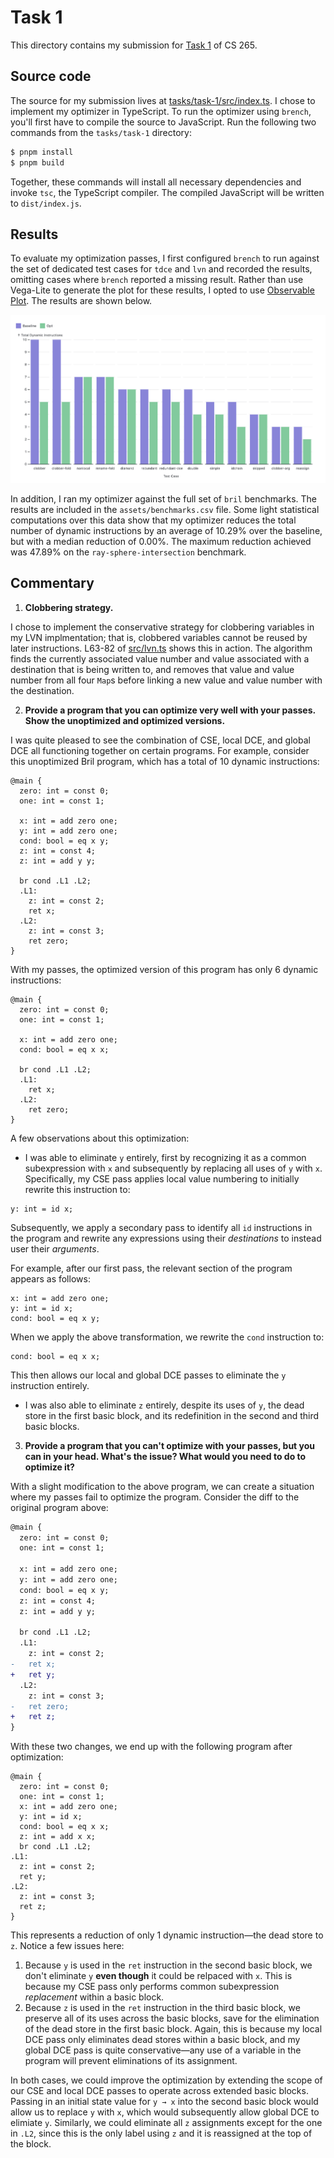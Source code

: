 # Task 1

This directory contains my submission for [Task 1](https://github.com/mwillsey/cs265/blob/2024-fall/lessons/01-local-opt.md#task) of CS 265.

## Source code

The source for my submission lives at [tasks/task-1/src/index.ts](https://github.com/parkerziegler/bril/blob/main/tasks/task-1/src/index.ts). I chose to implement my optimizer in TypeScript. To run the optimizer using `brench`, you'll first have to compile the source to JavaScript. Run the following two commands from the `tasks/task-1` directory:

```sh
$ pnpm install
$ pnpm build
```

Together, these commands will install all necessary dependencies and invoke `tsc`, the TypeScript compiler. The compiled JavaScript will be written to `dist/index.js`.

## Results

To evaluate my optimization passes, I first configured `brench` to run against the set of dedicated test cases for `tdce` and `lvn` and recorded the results, omitting cases where `brench` reported a missing result. Rather than use Vega-Lite to generate the plot for these results, I opted to use [Observable Plot](https://observablehq.com/plot/). The results are shown below.

![A grouped bar chart showing reduction in total dynamic instructions over the baseline for 13 test cases.](https://github.com/parkerziegler/bril/blob/main/tasks/task-1/assets/baseline-vs-opt.png)

In addition, I ran my optimizer against the full set of `bril` benchmarks. The results are included in the `assets/benchmarks.csv` file. Some light statistical computations over this data show that my optimizer reduces the total number of dynamic instructions by an average of 10.29% over the baseline, but with a median reduction of 0.00%. The maximum reduction achieved was 47.89% on the `ray-sphere-intersection` benchmark.

## Commentary

1. **Clobbering strategy.**

I chose to implement the conservative strategy for clobbering variables in my LVN implmentation; that is, clobbered variables cannot be reused by later instructions. L63-82 of [src/lvn.ts](https://github.com/parkerziegler/bril/blob/main/tasks/task-1/src/lvn.ts) shows this in action. The algorithm finds the currently associated value number and value associated with a destination that is being written to, and removes that value and value number from all four `Map`s before linking a new value and value number with the destination.

2. **Provide a program that you can optimize very well with your passes. Show the unoptimized and optimized versions.**

I was quite pleased to see the combination of CSE, local DCE, and global DCE all functioning together on certain programs. For example, consider this unoptimized Bril program, which has a total of 10 dynamic instructions:

```bril
@main {
  zero: int = const 0;
  one: int = const 1;

  x: int = add zero one;
  y: int = add zero one;
  cond: bool = eq x y;
  z: int = const 4;
  z: int = add y y;

  br cond .L1 .L2;
  .L1:
    z: int = const 2;
    ret x;
  .L2:
    z: int = const 3;
    ret zero;
}
```

With my passes, the optimized version of this program has only 6 dynamic instructions:

```bril
@main {
  zero: int = const 0;
  one: int = const 1;

  x: int = add zero one;
  cond: bool = eq x x;

  br cond .L1 .L2;
  .L1:
    ret x;
  .L2:
    ret zero;
}
```

A few observations about this optimization:

- I was able to eliminate `y` entirely, first by recognizing it as a common subexpression with `x` and subsequently by replacing all uses of `y` with `x`. Specifically, my CSE pass applies local value numbering to initially rewrite this instruction to:

```bril
y: int = id x;
```

Subsequently, we apply a secondary pass to identify all `id` instructions in the program and rewrite any expressions using their _destinations_ to instead user their _arguments_.

For example, after our first pass, the relevant section of the program appears as follows:

```bril
x: int = add zero one;
y: int = id x;
cond: bool = eq x y;
```

When we apply the above transformation, we rewrite the `cond` instruction to:

```bril
cond: bool = eq x x;
```

This then allows our local and global DCE passes to eliminate the `y` instruction entirely.

- I was also able to eliminate `z` entirely, despite its uses of `y`, the dead store in the first basic block, and its redefinition in the second and third basic blocks.

3. **Provide a program that you can't optimize with your passes, but you can in your head. What's the issue? What would you need to do to optimize it?**

With a slight modification to the above program, we can create a situation where my passes fail to optimize the program. Consider the diff to the original program above:

```diff
@main {
  zero: int = const 0;
  one: int = const 1;

  x: int = add zero one;
  y: int = add zero one;
  cond: bool = eq x y;
  z: int = const 4;
  z: int = add y y;

  br cond .L1 .L2;
  .L1:
    z: int = const 2;
-   ret x;
+   ret y;
  .L2:
    z: int = const 3;
-   ret zero;
+   ret z;
}
```

With these two changes, we end up with the following program after optimization:

```bril
@main {
  zero: int = const 0;
  one: int = const 1;
  x: int = add zero one;
  y: int = id x;
  cond: bool = eq x x;
  z: int = add x x;
  br cond .L1 .L2;
.L1:
  z: int = const 2;
  ret y;
.L2:
  z: int = const 3;
  ret z;
}
```

This represents a reduction of only 1 dynamic instruction—the dead store to `z`.
Notice a few issues here:

1. Because `y` is used in the `ret` instruction in the second basic block, we
don't eliminate `y` **even though** it could be relpaced with `x`. This is because my CSE pass only performs common subexpression _replacement_ within a basic block.
2. Because `z` is used in the `ret` instruction in the third basic block, we
preserve all of its uses across the basic blocks, save for the elimination of the dead store in the first basic block. Again, this is because my local DCE pass only eliminates dead stores within a basic block, and my global DCE pass is quite conservative—any use of a variable in the program will prevent eliminations of its assignment.

In both cases, we could improve the optimization by extending the scope of our CSE and local DCE passes to operate across extended basic blocks. Passing in an initial state value for `y → x` into the second basic block would allow us to replace `y` with `x`, which would subsequently allow global DCE to elimiate `y`. Similarly, we could eliminate all `z` assignments except for the one in `.L2`, since this is the only label using `z` and it is reassigned at the top of the block.
